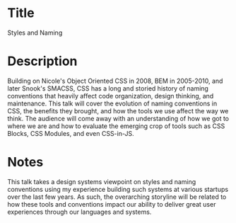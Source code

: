 # Title

Styles and Naming

# Description

Building on Nicole's Object Oriented CSS in 2008, BEM
in 2005-2010, and later Snook's SMACSS, CSS has a long and storied
history of naming conventions that heavily affect code organization,
design thinking, and maintenance. This talk will cover the evolution
of naming conventions in CSS, the benefits they brought, and how the
tools we use affect the way we think. The audience will come away with
an understanding of how we got to where we are and how to evaluate the
emerging crop of tools such as CSS Blocks, CSS Modules, and even
CSS-in-JS.

# Notes

This talk takes a design systems viewpoint on styles and naming
conventions using my experience building such systems at various
startups over the last few years. As such, the overarching storyline
will be related to how these tools and conventions impact our ability
to deliver great user experiences through our languages and systems.
